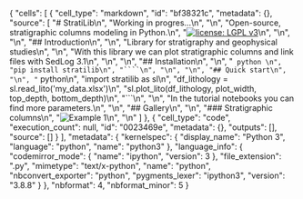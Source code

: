 {
 "cells": [
  {
   "cell_type": "markdown",
   "id": "bf38321c",
   "metadata": {},
   "source": [
    "# StratiLib\n",
    "Working in progres...\n",
    "\n",
    "Open-source, stratigraphic columns modeling in Python.\n",
    "[![license: LGPL v3](https://img.shields.io/badge/license-LGPL%20v3-blue.svg)](https://github.com/rubensdmp/StratiLib/blob/main/LICENCE)\n",
    "\n",
    "\n",
    "## Introduction\n",
    "\n",
    "Library for stratigraphy and geophysical studies\n",
    "\n",
    "With this library we can plot stratigraphic columns and link files with SedLog 3.1\n",
    "\n",
    "\n",
    "## Installation\n",
    "\n",
    "``` python \n",
    "pip install stratilib\n",
    "````\n",
    "\n",
    "\n",
    "## Quick start\n",
    "\n",
    "``` python\n",
    "import stratilib as sl\n",
    "df_lithology = sl.read_lito('my_data.xlsx')\n",
    "sl.plot_lito(df_lithology, plot_width, top_depth, bottom_depth)\n",
    "```\n",
    "\n",
    "In the tutorial notebooks you can find more parameters.\n",
    "\n",
    "## Gallery\n",
    "\n",
    "### Stratigraphic columns\n",
    "![Example 1](images/Perfíl.png)\n",
    "\n"
   ]
  },
  {
   "cell_type": "code",
   "execution_count": null,
   "id": "0023469e",
   "metadata": {},
   "outputs": [],
   "source": []
  }
 ],
 "metadata": {
  "kernelspec": {
   "display_name": "Python 3",
   "language": "python",
   "name": "python3"
  },
  "language_info": {
   "codemirror_mode": {
    "name": "ipython",
    "version": 3
   },
   "file_extension": ".py",
   "mimetype": "text/x-python",
   "name": "python",
   "nbconvert_exporter": "python",
   "pygments_lexer": "ipython3",
   "version": "3.8.8"
  }
 },
 "nbformat": 4,
 "nbformat_minor": 5
}
